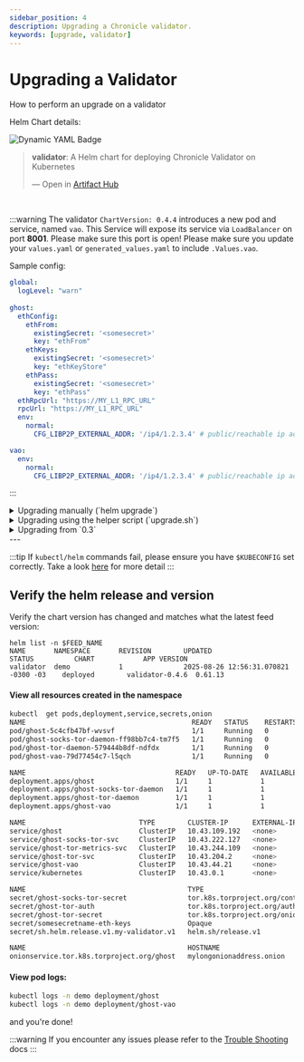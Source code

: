 ```yaml
---
sidebar_position: 4
description: Upgrading a Chronicle validator.
keywords: [upgrade, validator]
---
```


# Upgrading a Validator

How to perform an upgrade on a validator

Helm Chart details:

![Dynamic YAML Badge](https://img.shields.io/badge/dynamic/yaml?url=https%3A%2F%2Fchronicleprotocol.github.io%2Fcharts%2Findex.yaml&query=%24.entries.validator%5B0%5D.version&label=Validator%20ChartVersion&color=green)

<div class="artifacthub-widget" data-url="https://artifacthub.io/packages/helm/chronicle/validator" data-theme="light" data-header="true" data-stars="true" data-responsive="true"><blockquote><p lang="en" dir="ltr"><b>validator</b>: A Helm chart for deploying Chronicle Validator on Kubernetes</p>&mdash; Open in <a href="https://artifacthub.io/packages/helm/chronicle/validator">Artifact Hub</a></blockquote></div><script async src="https://artifacthub.io/artifacthub-widget.js"></script>

<br/>


:::warning
The validator `ChartVersion: 0.4.4` introduces a new pod and service, named `vao`. This Service will expose its service via `LoadBalancer` on port __8001__. Please make sure this port is open!
Please make sure you update your `values.yaml` or `generated_values.yaml` to include `.Values.vao`.

Sample config:

```yaml
global:
  logLevel: "warn"
  
ghost:
  ethConfig:
    ethFrom:
      existingSecret: '<somesecret>'
      key: "ethFrom"
    ethKeys:
      existingSecret: '<somesecret>'
      key: "ethKeyStore"
    ethPass:
      existingSecret: '<somesecret>'
      key: "ethPass"
  ethRpcUrl: "https://MY_L1_RPC_URL"
  rpcUrl: "https://MY_L1_RPC_URL"
  env:
    normal:
      CFG_LIBP2P_EXTERNAL_ADDR: '/ip4/1.2.3.4' # public/reachable ip address of node. If DNS hostname set to `/dns/my.validator.com`

vao:
  env:
    normal:
      CFG_LIBP2P_EXTERNAL_ADDR: '/ip4/1.2.3.4' # public/reachable ip address of node. If DNS hostname set to `/dns/my.validator.com`
```
:::


<details>
<summary>Upgrading manually (`helm upgrade`)</summary>

## Upgrading manually (`helm upgrade`)
If you are upgrading from 0.3.x to 0.3.y, simply updating the chart version will suffice:

```
ssh <SERVER_IP>
su - <FEED_USERNAME>
export FEED_NAME=my-feed
```
### Prepare values

The values.yaml file is used to configure the validator. The file is generated by the install script, and should be updated to reflect the latest version of the feed chart.

With the latest version of the chart, there are a few changes that need to be made to the `values.yaml` / `generated-values.yaml` file:


Please structure your helm values like this:

```yaml
global:
  logLevel: "warn"
ghost:
  ethConfig:
    ethFrom:
      existingSecret: '<somesecret>'
      key: "ethFrom"
    ethKeys:
      existingSecret: '<somesecret>'
      key: "ethKeyStore"
    ethPass:
      existingSecret: '<somesecret>'
      key: "ethPass"
  ethRpcUrl: "https://MY_L1_RPC_URL"
  rpcUrl: "https://MY_L1_RPC_URL"
  env:
    normal:
      CFG_LIBP2P_EXTERNAL_ADDR: '/ip4/1.2.3.4' # public/reachable ip address of node

vao:
  env:
    normal:
      CFG_LIBP2P_EXTERNAL_ADDR: '/ip4/1.2.3.4' # public/reachable ip address of node

```
:::danger
Please ensure your values yaml file is updated to reflect the latest requirements for the validator chart, with the correct values for `ethConfig`, `ethRpcUrl` and `rpcUrl`.
:::

:::danger
Make sure the [TOR crds](#install-crds) are installed.
:::

```
helm repo update
helm upgrade $FEED_NAME -n $FEED_NAME -f $HOME/$FEED_NAME/generated-values.yaml chronicle/validator --version 0.4.4
```
</details>

<details>
<summary>Upgrading using the helper script (`upgrade.sh`)</summary>

## Upgrading using `upgrade.sh`

To simplify the upgrade process, we have created a helper script that will upgrade your validator to the latest version. 

This script will attempt to run `helm upgrade <feedname> -n <feedname> chronicle/validator` on your feed release, with any updated input variables.

:::caution
Please use the correct `FEED_NAME`, which should be the same as your helm release name, if deployed using the `install.sh` script previously
:::


```
ssh <SERVER_IP>
su - <FEED_USERNAME>
export FEED_NAME=my-feed
```

:::danger
Make sure the [TOR crds](#install-crds) are installed.
:::

### Download the latest `upgrade.sh`

Get the latest upgrade.sh script:
```
wget -N https://raw.githubusercontent.com/chronicleprotocol/scripts/main/feeds/k3s-install/upgrade.sh
chmod a+x upgrade.sh
./upgrade.sh
```

:::tip You can set the expected variables in the `.env` file, or export them as environment variables. If the script fails to find any of these values, it will prompt you for them when running the script.
:::

</details>

<details>
<summary>Upgrading from `0.3`</summary>

:::danger
If upgrading from 0.2.x to 0.3.x, please use the helper script, or manually update your `generated-values.yaml` as per the steps above
:::

### Install CRD's

Starting from Chart Version `0.3.4`, tor is deployed using the `tor-controller` operator, which installs some [custom resource definitions](https://raw.githubusercontent.com/chronicleprotocol/charts/refs/heads/main/charts/validator/crds/tor-controller.yaml). The controller will create a new onion key, which will be persisted as a secret. Please delete your previous secrets containing the tor keys, as they won't be needed. Retrieve the Ghost onion address using `kubectl get onion -n <namespace>` and notify the Chronicle team of your ETH address and the new Ghost onion address.

If you are running an upgrade from a prior release (`< 0.3.4`), chances are that Tor Custom Resource Definitions haven't been installed. Helm does not like installing CRD's during a helm upgrade, so we need to manually apply the CRD's like this:


```
kubectl apply -f https://raw.githubusercontent.com/chronicleprotocol/charts/validator-0.3.24/charts/validator/crds/tor-controller.yaml
```

It can take a few moments for the tor-controller to be in a ready state, but please make sure its running before upgrading your validator:

```
kubectl get pods -n tor-controller-system
```

You should see something like this:
```
NAME                                                 READY   STATUS    RESTARTS   AGE
tor-controller-controller-manager-6648f44cc8-g6c68   2/2     Running   0          16m
```

We now have the CRD's deployed (ie `kubectl get crds` will show the tor custom resource definitions), and our values.yaml updated, we can perform the upgrade:
</details>
---

:::tip
If `kubectl/helm` commands fail, please ensure you have `$KUBECONFIG` set correctly. Take a look [here](quickstart#kubectl--helm-commands-fail) for more detail
:::


## Verify the helm release and version

Verify the chart version has changed and matches what the latest feed version:

```
helm list -n $FEED_NAME
NAME       NAMESPACE       REVISION        UPDATED                                 STATUS          CHART            APP VERSION
validator  demo            1               2025-08-26 12:56:31.070821 -0300 -03    deployed        validator-0.4.6	0.61.13
```

#### View all resources created in the namespace
```bash
kubectl  get pods,deployment,service,secrets,onion
NAME                                         READY   STATUS    RESTARTS   AGE
pod/ghost-5c4cfb47bf-wvsvf                   1/1     Running   0          14s
pod/ghost-socks-tor-daemon-ff98bb7c4-tm7f5   1/1     Running   0          14s
pod/ghost-tor-daemon-579444b8df-ndfdx        1/1     Running   0          14s
pod/ghost-vao-79d77454c7-l5qch               1/1     Running   0          14s

NAME                                     READY   UP-TO-DATE   AVAILABLE   AGE
deployment.apps/ghost                    1/1     1            1           14s
deployment.apps/ghost-socks-tor-daemon   1/1     1            1           14s
deployment.apps/ghost-tor-daemon         1/1     1            1           14s
deployment.apps/ghost-vao                1/1     1            1           14s

NAME                            TYPE        CLUSTER-IP      EXTERNAL-IP   PORT(S)             AGE
service/ghost                   ClusterIP   10.43.109.192   <none>        8000/TCP,8080/TCP   14s
service/ghost-socks-tor-svc     ClusterIP   10.43.222.127   <none>        9050/TCP            14s
service/ghost-tor-metrics-svc   ClusterIP   10.43.244.109   <none>        9035/TCP            14s
service/ghost-tor-svc           ClusterIP   10.43.204.2     <none>        8888/TCP            14s
service/ghost-vao               ClusterIP   10.43.44.21     <none>        8001/TCP            14s
service/kubernetes              ClusterIP   10.43.0.1       <none>        443/TCP             287d

NAME                                        TYPE                                           DATA   AGE
secret/ghost-socks-tor-secret               tor.k8s.torproject.org/control-password        1      14s
secret/ghost-tor-auth                       tor.k8s.torproject.org/authorized-clients-v3   0      14s
secret/ghost-tor-secret                     tor.k8s.torproject.org/onion-v3                5      14s
secret/somesecretname-eth-keys              Opaque                                         3      30s
secret/sh.helm.release.v1.my-validator.v1   helm.sh/release.v1                             1      14s

NAME                                        HOSTNAME                           AGE
onionservice.tor.k8s.torproject.org/ghost   mylongonionaddress.onion           14s
```

#### View pod logs:

```bash
kubectl logs -n demo deployment/ghost
kubectl logs -n demo deployment/ghost-vao
```

and you're done!

:::warning
If you encounter any issues please refer to the [Trouble Shooting](troubleshooting) docs
:::
